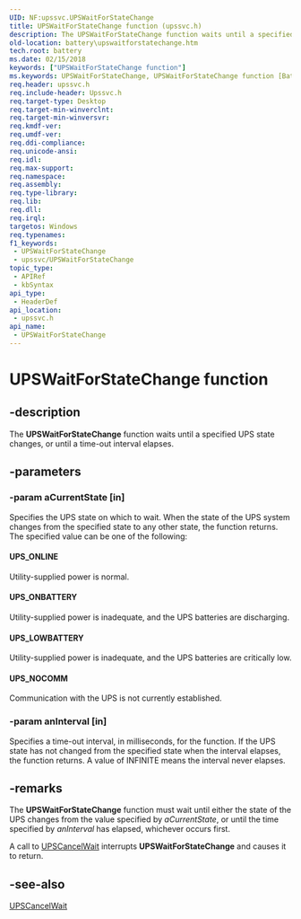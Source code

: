 ```yaml
---
UID: NF:upssvc.UPSWaitForStateChange
title: UPSWaitForStateChange function (upssvc.h)
description: The UPSWaitForStateChange function waits until a specified UPS state changes, or until a time-out interval elapses.
old-location: battery\upswaitforstatechange.htm
tech.root: battery
ms.date: 02/15/2018
keywords: ["UPSWaitForStateChange function"]
ms.keywords: UPSWaitForStateChange, UPSWaitForStateChange function [Battery Devices], UPS_fns_8921d5d9-c4d0-496f-b531-a697ac06da93.xml, battery.upswaitforstatechange, upssvc/UPSWaitForStateChange
req.header: upssvc.h
req.include-header: Upssvc.h
req.target-type: Desktop
req.target-min-winverclnt: 
req.target-min-winversvr: 
req.kmdf-ver: 
req.umdf-ver: 
req.ddi-compliance: 
req.unicode-ansi: 
req.idl: 
req.max-support: 
req.namespace: 
req.assembly: 
req.type-library: 
req.lib: 
req.dll: 
req.irql: 
targetos: Windows
req.typenames: 
f1_keywords:
 - UPSWaitForStateChange
 - upssvc/UPSWaitForStateChange
topic_type:
 - APIRef
 - kbSyntax
api_type:
 - HeaderDef
api_location:
 - upssvc.h
api_name:
 - UPSWaitForStateChange
---
```


# UPSWaitForStateChange function


## -description

The <b>UPSWaitForStateChange</b> function waits until a specified UPS state changes, or until a time-out interval elapses.

## -parameters

### -param aCurrentState [in]


Specifies the UPS state on which to wait. When the state of the UPS system changes from the specified state to any other state, the function returns. The specified value can be one of the following:





#### UPS_ONLINE

Utility-supplied power is normal.



#### UPS_ONBATTERY

Utility-supplied power is inadequate, and the UPS batteries are discharging.



#### UPS_LOWBATTERY

Utility-supplied power is inadequate, and the UPS batteries are critically low.



#### UPS_NOCOMM

Communication with the UPS is not currently established.

### -param anInterval [in]


Specifies a time-out interval, in milliseconds, for the function. If the UPS state has not changed from the specified state when the interval elapses, the function returns. A value of INFINITE means the interval never elapses.

## -remarks

The <b>UPSWaitForStateChange</b> function must wait until either the state of the UPS changes from the value specified by <i>aCurrentState</i>, or until the time specified by <i>anInterval</i> has elapsed, whichever occurs first. 

A call to <a href="/windows-hardware/drivers/ddi/upssvc/nf-upssvc-upscancelwait">UPSCancelWait</a> interrupts <b>UPSWaitForStateChange</b> and causes it to return.

## -see-also

<a href="/windows-hardware/drivers/ddi/upssvc/nf-upssvc-upscancelwait">UPSCancelWait</a>
